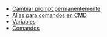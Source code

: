 - [Cambiar prompt permanentemente](cambiar-prompt)
- [Alias para comandos en CMD](alias-cmd)
- [Variables](variables)
- [Comandos](https://enidev911.notion.site/CMD-550b419ecf664511a0c27922641aa233)

